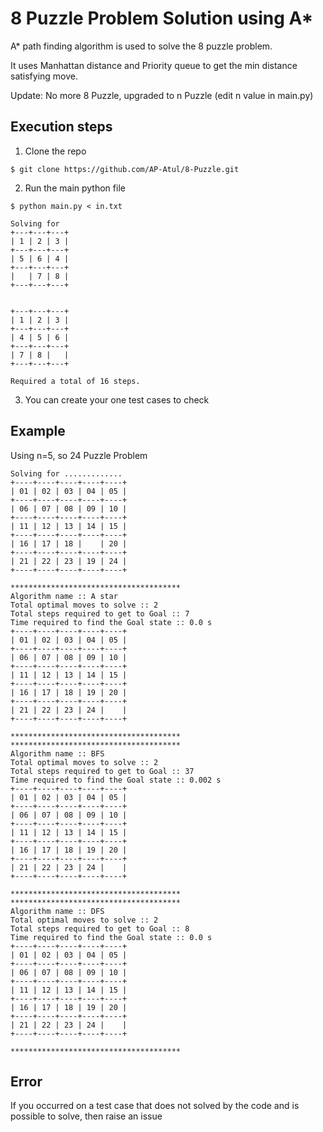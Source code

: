 # 8 Puzzle Problem Solution using A*
A* path finding algorithm is used to solve the 8 puzzle problem.

It uses Manhattan distance and Priority queue to get the min distance satisfying move.

Update: No more 8 Puzzle, upgraded to n Puzzle (edit n value in main.py)

## Execution steps
1. Clone the repo
```
$ git clone https://github.com/AP-Atul/8-Puzzle.git
```
2. Run the main python file
```
$ python main.py < in.txt

Solving for
+---+---+---+
| 1 | 2 | 3 |
+---+---+---+
| 5 | 6 | 4 |
+---+---+---+
|   | 7 | 8 |
+---+---+---+


+---+---+---+
| 1 | 2 | 3 |
+---+---+---+
| 4 | 5 | 6 |
+---+---+---+
| 7 | 8 |   |
+---+---+---+

Required a total of 16 steps.

```
3. You can create your one test cases to check

## Example
Using n=5, so 24 Puzzle Problem
```
Solving for .............
+----+----+----+----+----+
| 01 | 02 | 03 | 04 | 05 |
+----+----+----+----+----+
| 06 | 07 | 08 | 09 | 10 |
+----+----+----+----+----+
| 11 | 12 | 13 | 14 | 15 |
+----+----+----+----+----+
| 16 | 17 | 18 |    | 20 |
+----+----+----+----+----+
| 21 | 22 | 23 | 19 | 24 |
+----+----+----+----+----+

**************************************
Algorithm name :: A star
Total optimal moves to solve :: 2
Total steps required to get to Goal :: 7
Time required to find the Goal state :: 0.0 s
+----+----+----+----+----+
| 01 | 02 | 03 | 04 | 05 |
+----+----+----+----+----+
| 06 | 07 | 08 | 09 | 10 |
+----+----+----+----+----+
| 11 | 12 | 13 | 14 | 15 |
+----+----+----+----+----+
| 16 | 17 | 18 | 19 | 20 |
+----+----+----+----+----+
| 21 | 22 | 23 | 24 |    |
+----+----+----+----+----+

**************************************
**************************************
Algorithm name :: BFS
Total optimal moves to solve :: 2
Total steps required to get to Goal :: 37
Time required to find the Goal state :: 0.002 s
+----+----+----+----+----+
| 01 | 02 | 03 | 04 | 05 |
+----+----+----+----+----+
| 06 | 07 | 08 | 09 | 10 |
+----+----+----+----+----+
| 11 | 12 | 13 | 14 | 15 |
+----+----+----+----+----+
| 16 | 17 | 18 | 19 | 20 |
+----+----+----+----+----+
| 21 | 22 | 23 | 24 |    |
+----+----+----+----+----+

**************************************
**************************************
Algorithm name :: DFS
Total optimal moves to solve :: 2
Total steps required to get to Goal :: 8
Time required to find the Goal state :: 0.0 s
+----+----+----+----+----+
| 01 | 02 | 03 | 04 | 05 |
+----+----+----+----+----+
| 06 | 07 | 08 | 09 | 10 |
+----+----+----+----+----+
| 11 | 12 | 13 | 14 | 15 |
+----+----+----+----+----+
| 16 | 17 | 18 | 19 | 20 |
+----+----+----+----+----+
| 21 | 22 | 23 | 24 |    |
+----+----+----+----+----+

**************************************

```

## Error
If you occurred on a test case that does not solved by the code and is possible to solve, then raise an issue